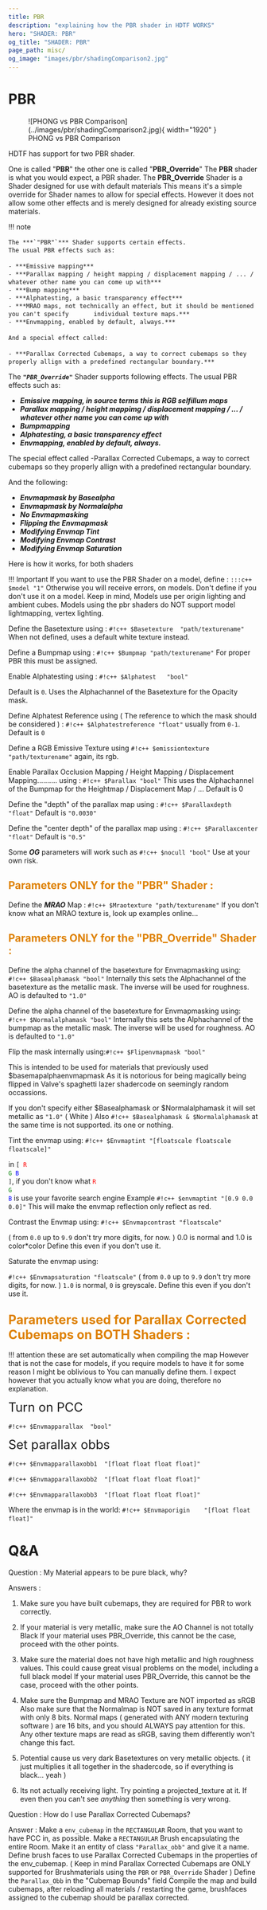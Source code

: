 ```yaml
---
title: PBR
description: "explaining how the PBR shader in HDTF WORKS"
hero: "SHADER: PBR"
og_title: "SHADER: PBR"
page_path: misc/
og_image: "images/pbr/shadingComparison2.jpg"
---
```


# PBR


<figure markdown>
  ![PHONG vs PBR Comparison](../images/pbr/shadingComparison2.jpg){ width="1920" }
  <figcaption>PHONG vs PBR Comparison</figcaption>
</figure>

HDTF has support for two PBR shader.

One is called "**PBR**" the other one is called "**PBR_Override**"
The **PBR** shader is what you would expect, a PBR shader.
The **PBR_Override** Shader is a Shader designed for use with default materials
This means it's a simple override for Shader names to allow for special effects.
However it does not allow some other effects and is merely designed for already existing source materials.

!!! note

    The ***`"PBR"`*** Shader supports certain effects.
    The usual PBR effects such as:

    - ***Emissive mapping***
    - ***Parallax mapping / height mapping / displacement mapping / ... / whatever other name you can come up with***
    - ***Bump mapping***
    - ***Alphatesting, a basic transparency effect***
    - ***MRAO maps, not technically an effect, but it should be mentioned you can't specify       individual texture maps.***
    - ***Envmapping, enabled by default, always.***

    And a special effect called:

    - ***Parallax Corrected Cubemaps, a way to correct cubemaps so they properly allign with a predefined rectangular boundary.***


The ***`"PBR_Override"`*** Shader supports following effects.
The usual PBR effects such as:

- ***Emissive mapping, in source terms this is RGB selfillum maps***
- ***Parallax mapping / height mappimg / displacement mapping / ... / whatever other name you can come up with***
- ***Bumpmapping***
- ***Alphatesting, a basic transparency effect***
- ***Envmapping, enabled by default, always.***

The special effect called
-Parallax Corrected Cubemaps, a way to correct cubemaps so they properly allign with a predefined rectangular boundary.

And the following:

- ***Envmapmask by Basealpha***
- ***Envmapmask by Normalalpha***
- ***No Envmapmasking***
- ***Flipping the Envmapmask***
- ***Modifying Envmap Tint***
- ***Modifying Envmap Contrast***
- ***Modifying Envmap Saturation***

Here is how it works, for both shaders

!!! Important
    If you want to use the PBR Shader on a model, define :
    `:::c++ $model "1"`
    Otherwise you will receive errors, on models. Don't define if you don't use it on a model.
    Keep in mind, Models use per origin lighting and ambient cubes.
    Models using the pbr shaders do NOT support model lightmapping, vertex lighting.

Define the Basetexture using : `#!c++ $Basetexture	"path/texturename"`
    When not defined, uses a default white texture instead.

Define a Bumpmap using :
`#!c++ $Bumpmap	"path/texturename"`
For proper PBR this must be assigned.

Enable Alphatesting using : `#!c++ $Alphatest	"bool"`

Default is `0`. Uses the Alphachannel of the Basetexture for the Opacity mask.

Define Alphatest Reference using
( The reference to which the mask should be considered ) :
`#!c++ $Alphatestreference "float"`
usually from `0-1`. Default is `0`

Define a RGB Emissive Texture using
`#!c++ $emissiontexture	"path/texturename"`
again, its rgb.

Enable Parallax Occlusion Mapping / Height Mapping / Displacement Mapping.......... using :
`#!c++ $Parallax "bool"`
This uses the Alphachannel of the Bumpmap for the Heightmap / Displacement Map / ...
Default is 0

Define the "depth" of the parallax map using :
`#!c++ $Parallaxdepth "float"`
Default is `"0.0030"`

Define the "center depth" of the parallax map using :
`#!c++ $Parallaxcenter "float"`
Default is `"0.5"`

Some ***OG*** parameters will work such as `#!c++ $nocull "bool"`
Use at your own risk.


## <span style="color:rgb(222, 129, 0)">Parameters ONLY for the "PBR" Shader :</span>

Define the ***MRAO*** Map :
`#!c++ $Mraotexture	"path/texturename"`
If you don't know what an MRAO texture is, look up examples online...


## <span style="color:rgb(222, 129, 0)">Parameters ONLY for the "PBR_Override" Shader :</span>

Define the alpha channel of the basetexture for Envmapmasking using:
`#!c++ $Basealphamask "bool"`
Internally this sets the Alphachannel of the basetexture as the metallic mask.
The inverse will be used for roughness. AO is defaulted to `"1.0"`

Define the alpha channel of the basetexture for Envmapmasking using:
`#!c++ $Normalalphamask "bool"`
Internally this sets the Alphachannel of the bumpmap as the metallic mask.
The inverse will be used for roughness. AO is defaulted to `"1.0"`

Flip the mask internally using:`#!c++ $Flipenvmapmask "bool"`

This is intended to be used for materials that previously used $basemapalphaenvmapmask
As it is notorious for being magically being flipped in Valve's spaghetti lazer shadercode on seemingly random occassions.

If you don't specify either $Basealphamask or $Normalalphamask it will set metallic as `"1.0"` ( White )
Also `#!c++ $Basealphamask & $Normalalphamask` at the same time is not supported. its one or nothing.

Tint the envmap using: `#!c++ $Envmaptint "[floatscale floatscale floatscale]"`

in <code class="highlight">[ <span style="color:red">R</span> <span style="color:green">G</span> <span style="color:blue">B</span> ]</code>, if you don't know what <code class="highlight"><span style="color:red">R</span> <span style="color:green">G</span> <span style="color:blue">B</span></code> is use your favorite search engine
Example `#!c++ $envmaptint "[0.9 0.0 0.0]"`
This will make the envmap reflection only reflect as red.

Contrast the Envmap using: `#!c++ $Envmapcontrast "floatscale"`

( from `0.0` up to `9.9` don't try more digits, for now. )
0.0 is normal and 1.0 is color*color
Define this even if you don't use it.

Saturate the envmap using:

`#!c++ $Envmapsaturation "floatscale"` ( from `0.0` up to `9.9` don't try more digits, for now. )
`1.0` is normal, `0` is greyscale.
Define this even if you don't use it.



## <span style="color:rgb(222, 129, 0); font-size: 25px;">Parameters used for Parallax Corrected Cubemaps on BOTH Shaders :</span>

!!! attention
    these are set automatically when compiling the map
    However that is not the case for models, if you require models to have it for some reason I might be oblivious to
    You can manually define them. I expect however that you actually know what you are doing, therefore no explanation.

<span style="font-size: 25px;">Turn on PCC</span>

`#!c++ $Envmapparallax	"bool"`

<span style="font-size: 25px;">Set parallax obbs</span>

`#!c++ $Envmapparallaxobb1	"[float float float float]"`

`#!c++ $Envmapparallaxobb2	"[float float float float]"`

`#!c++ $Envmapparallaxobb3	"[float float float float]"`

Where the envmap is in the world:
`#!c++ $Envmaporigin	"[float float float]"`



# Q&A  
Question :
My Material appears to be pure black, why?

Answers :

1. Make sure you have built cubemaps, they are required for PBR to work correctly.

2. If your material is very metallic, make sure the AO Channel is not totally Black
If your material uses PBR_Override, this cannot be the case, proceed with the other points.

3. Make sure the material does not have high metallic and high roughness values.
This could cause great visual problems on the model, including a full black model
If your material uses PBR_Override, this cannot be the case, proceed with the other points.

4. Make sure the Bumpmap and MRAO Texture are NOT imported as sRGB
Also make sure that the Normalmap is NOT saved in any texture format with only 8 bits.
Normal maps ( generated with ANY modern texturing software ) are 16 bits, and you should ALWAYS pay attention for this.
Any other texture maps are read as sRGB, saving them differently won't change this fact.

5. Potential cause us very dark Basetextures on very metallic objects.
( it just multiplies it all together in the shadercode, so if everything is black... yeah )

6. Its not actually receiving light. Try pointing a projected_texture at it.
If even then you can't see *anything* then something is very wrong.


Question :
How do I use Parallax Corrected Cubemaps?

Answer :
Make a `env_cubemap` in the `RECTANGULAR` Room, that you want to have PCC in, as possible.
Make a `RECTANGULAR` Brush encapsulating the entire Room.
Make it an entity of class `"Parallax_obb"` and give it a name.
Define brush faces to use Parallax Corrected Cubemaps in the properties of the env_cubemap.
( Keep in mind Parallax Corrected Cubemaps are ONLY supported for Brushmaterials using the `PBR` or `PBR_Override` Shader )
Define the `Parallax_Obb` in the "Cubemap Bounds" field
Compile the map and build cubemaps, after reloading all materials / restarting the game,
brushfaces assigned to the cubemap should be parallax corrected.
